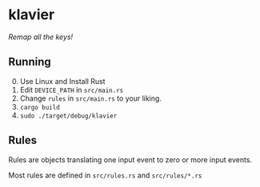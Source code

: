 # klavier

_Remap all the keys!_

## Running

0. Use Linux and Install Rust
1. Edit `DEVICE_PATH` in `src/main.rs`
1. Change `rules` in `src/main.rs` to your liking.
1. `cargo build`
1. `sudo ./target/debug/klavier`

## Rules

Rules are objects translating one input event to zero or more input events. 

Most rules are defined in `src/rules.rs` and `src/rules/*.rs`

